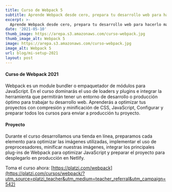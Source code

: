 ```yaml
---
title: Curso de Webpack 5
subtitle: Aprende Webpack desde cero, prepara tu desarrollo web para hacerlo más ágil, rápido y optimizado.
excerpt: >-
  Aprende Webpack desde cero, prepara tu desarrollo web para hacerlo más ágil, rápido y optimizado.
date: '2021-05-10'
thumb_image: https://arepa.s3.amazonaws.com/curso-webpack.jpg
thumb_image_alt: Webpack 5
image: https://arepa.s3.amazonaws.com/curso-webpack.jpg
image_alt: Webpack 5
url: blog/mi-setup-2021
layout: post
---
```


#### Curso de Webpack 2021

Webpack es un module bundler o empaquetador de módulos para JavaScript. En el curso dominarás el uso de loaders y plugins e integrar la herramienta que permitirán tener un entorno de desarrollo o producción óptimo para trabajar tu desarrollo web. Aprenderás a optimizar tus proyectos con compresión y minificación de CSS, JavaScript, Configurar y preparar todos los cursos para enviar a producción tu proyecto.

#### Proyecto

Durante el curso desarrollamos una tienda en línea, preparamos cada elemento para optimizar las imágenes utilizadas, implementar el uso de preprocesadores, minificar nuestras imágenes, integrar los principales plug-ins de Webpack para optimizar JavaScript y preparar el proyecto para desplegarlo en producción en Netlify.

Toma el curso ahora: [https://platzi.com/webpack](https://platzi.com/cursos/webpack/?utm_source=platzi_teacher&utm_medium=teacher_referral&utm_campaign=542)
